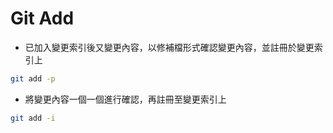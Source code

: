 # Git Add

- 已加入變更索引後又變更內容，以修補檔形式確認變更內容，並註冊於變更索引上
````bash
git add -p
````

- 將變更內容一個一個進行確認，再註冊至變更索引上
````bash
git add -i
````